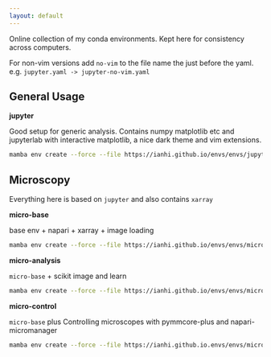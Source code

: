 ```yaml
---
layout: default
---
```


Online collection of my conda environments. Kept here for consistency across computers.

For non-vim versions add `no-vim` to the file name the just before the yaml. e.g. `jupyter.yaml -> jupyter-no-vim.yaml`

## General Usage

**jupyter**

Good setup for generic analysis. Contains numpy matplotlib etc and jupyterlab with interactive matplotlib, a nice dark theme
and vim extensions.

```bash
mamba env create --force --file https://ianhi.github.io/envs/envs/jupyter.yaml
```


## Microscopy
Everything here is based on `jupyter` and also contains `xarray`

**micro-base**

base env + napari + xarray + image loading

```bash
mamba env create --force --file https://ianhi.github.io/envs/envs/micro-base.yaml
```

**micro-analysis**

`micro-base` + scikit image and learn

```bash
mamba env create --force --file https://ianhi.github.io/envs/envs/micro-analysis.yaml
```

**micro-control**

`micro-base` plus Controlling microscopes with pymmcore-plus and napari-micromanager

```bash
mamba env create --force --file https://ianhi.github.io.envs/envs/micro-control.yaml
```

